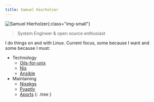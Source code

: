 ```yaml
---
title: Samuel Hierholzer
---
```

![Samuel Hierholzer](/assets/images/me.jpeg){:class="img-small"}
> System Engineer & open source enthusiast

I do things on and with Linux.
Current focus, some because I want and some because I must:

- Technology
    - [Oils-for-unix](https://oils.pub)
    - [Nix](https://nix.dev/)
    - [Ansible](https://docs.ansible.com/)
- Maintaining
    - [Nixpkgs](https://github.com/search?q=repo%3ANixOS%2Fnixpkgs%20Melkor333&type=code)
    - [Pyaptly](https://github.com/adfinis/pyaptly)
    - [Aports](https://gitlab.alpinelinux.org/search?search=samuel+hierholzer&nav_source=navbar&project_id=1&group_id=2&search_code=true&repository_ref=master)
{: .tree }
